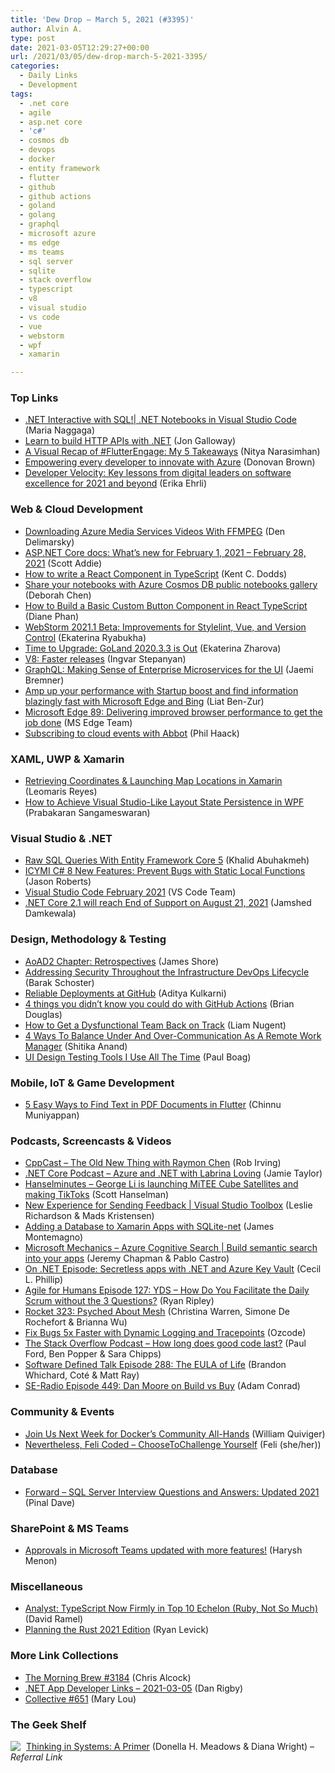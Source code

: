 ```yaml
---
title: 'Dew Drop – March 5, 2021 (#3395)'
author: Alvin A.
type: post
date: 2021-03-05T12:29:27+00:00
url: /2021/03/05/dew-drop-march-5-2021-3395/
categories:
  - Daily Links
  - Development
tags:
  - .net core
  - agile
  - asp.net core
  - 'c#'
  - cosmos db
  - devops
  - docker
  - entity framework
  - flutter
  - github
  - github actions
  - goland
  - golang
  - graphql
  - microsoft azure
  - ms edge
  - ms teams
  - sql server
  - sqlite
  - stack overflow
  - typescript
  - v8
  - visual studio
  - vs code
  - vue
  - webstorm
  - wpf
  - xamarin

---
```

### <a name="top"></a>Top Links

  * <a href="https://devblogs.microsoft.com/dotnet/net-interactive-with-sql-net-notebooks-in-visual-studio-code/?WT.mc_id=DOP-MVP-4025064" target="_blank" rel="noopener">.NET Interactive with SQL!| .NET Notebooks in Visual Studio Code</a> (Maria Naggaga)
  * <a href="https://devblogs.microsoft.com/dotnet/learn-to-build-http-apis-with-net/?WT.mc_id=DOP-MVP-4025064" target="_blank" rel="noopener">Learn to build HTTP APIs with .NET</a> (Jon Galloway)
  * <a href="https://dev.to/azure/a-visual-recap-of-flutterengage-my-5-takeaways-3gb1" target="_blank" rel="noopener">A Visual Recap of #FlutterEngage: My 5 Takeaways</a> (Nitya Narasimhan)
  * <a href="https://azure.microsoft.com/blog/empowering-every-developer-to-innovate-with-azure/?WT.mc_id=DOP-MVP-4025064" target="_blank" rel="noopener">Empowering every developer to innovate with Azure</a> (Donovan Brown)
  * <a href="https://azure.microsoft.com/blog/developer-velocity-key-lessons-from-digital-leaders-on-software-excellence-for-2021-and-beyond/?WT.mc_id=DOP-MVP-4025064" target="_blank" rel="noopener">Developer Velocity: Key lessons from digital leaders on software excellence for 2021 and beyond</a> (Erika Ehrli)



### <a name="web"></a>Web & Cloud Development

  * <a href="https://den.dev/blog/download-azure-media-ffmpeg/" target="_blank" rel="noopener">Downloading Azure Media Services Videos With FFMPEG</a> (Den Delimarsky)
  * <a href="https://docs.microsoft.com/en-us/aspnet/core/whats-new/2021-02?view=aspnetcore-5.0&WT.mc_id=DOP-MVP-4025064" target="_blank" rel="noopener">ASP.NET Core docs: What&#8217;s new for February 1, 2021 &#8211; February 28, 2021</a> (Scott Addie)
  * <a href="https://kentcdodds.com/blog/how-to-write-a-react-component-in-type-script" target="_blank" rel="noopener">How to write a React Component in TypeScript</a> (Kent C. Dodds)
  * <a href="https://devblogs.microsoft.com/cosmosdb/cosmos-notebooks-public-gallery/?WT.mc_id=DOP-MVP-4025064" target="_blank" rel="noopener">Share your notebooks with Azure Cosmos DB public notebooks gallery</a> (Deborah Chen)
  * <a href="https://www.twilio.com/blog/intro-custom-button-component-typescript-react" target="_blank" rel="noopener">How to Build a Basic Custom Button Component in React TypeScript</a> (Diane Phan)
  * <a href="https://blog.jetbrains.com/webstorm/2021/03/webstorm-2021-1-beta/" target="_blank" rel="noopener">WebStorm 2021.1 Beta: Improvements for Stylelint, Vue, and Version Control</a> (Ekaterina Ryabukha)
  * <a href="https://blog.jetbrains.com/go/2021/03/04/goland-2020-3-3-is-out/" target="_blank" rel="noopener">Time to Upgrade: GoLand 2020.3.3 is Out</a> (Ekaterina Zharova)
  * <a href="https://v8.dev/blog/faster-releases" target="_blank" rel="noopener">V8: Faster releases</a> (Ingvar Stepanyan)
  * <a href="https://medium.com/adobetech/graphql-making-sense-of-enterprise-microservices-for-the-ui-46fc8f5a5301?source=rss----9342990108af---4" target="_blank" rel="noopener">GraphQL: Making Sense of Enterprise Microservices for the UI</a> (Jaemi Bremner)
  * <a href="https://blogs.windows.com/windowsexperience/2021/03/04/amp-up-your-performance-with-startup-boost-and-find-information-blazingly-fast-with-microsoft-edge-and-bing/?WT.mc_id=WD-MVP-4025064" target="_blank" rel="noopener">Amp up your performance with Startup boost and find information blazingly fast with Microsoft Edge and Bing</a> (Liat Ben-Zur)
  * <a href="https://blogs.windows.com/msedgedev/2021/03/04/edge-89-performance/?WT.mc_id=WD-MVP-4025064" target="_blank" rel="noopener">Microsoft Edge 89: Delivering improved browser performance to get the job done</a> (MS Edge Team)
  * <a href="http://feeds.haacked.com/~r/haacked/~3/VQSzTIlpVfM/" target="_blank" rel="noopener">Subscribing to cloud events with Abbot</a> (Phil Haack)



### <a name="silverlight"></a>XAML, UWP & Xamarin

  * <a href="https://www.telerik.com/blogs/retrieving-coordinates-launching-map-locations-xamarin" target="_blank" rel="noopener">Retrieving Coordinates & Launching Map Locations in Xamarin</a> (Leomaris Reyes)
  * <a href="https://www.syncfusion.com/blogs/post/achieve-visual-studio-like-layout-state-persistence-wpf.aspx" target="_blank" rel="noopener">How to Achieve Visual Studio-Like Layout State Persistence in WPF</a> (Prabakaran Sangameswaran)



### <a name="dotnet"></a>Visual Studio & .NET

  * <a href="https://khalidabuhakmeh.com/raw-sql-queries-with-ef-core-5" target="_blank" rel="noopener">Raw SQL Queries With Entity Framework Core 5</a> (Khalid Abuhakmeh)
  * <a href="http://dontcodetired.com/blog/post/ICYMI-C-8-New-Features-Prevent-Bugs-with-Static-Local-Functions" target="_blank" rel="noopener">ICYMI C# 8 New Features: Prevent Bugs with Static Local Functions</a> (Jason Roberts)
  * <a href="https://code.visualstudio.com/updates/v1_54" target="_blank" rel="noopener">Visual Studio Code February 2021</a> (VS Code Team)
  * <a href="https://devblogs.microsoft.com/dotnet/net-core-2-1-will-reach-end-of-support-on-august-21-2021/?WT.mc_id=DOP-MVP-4025064" target="_blank" rel="noopener">.NET Core 2.1 will reach End of Support on August 21, 2021</a> (Jamshed Damkewala)



### <a name="design"></a>Design, Methodology & Testing

  * <a href="https://www.jamesshore.com/v2/books/aoad2/retrospectives" target="_blank" rel="noopener">AoAD2 Chapter: Retrospectives</a> (James Shore)
  * <a href="https://thenewstack.io/addressing-security-throughout-the-infrastructure-devops-lifecycle/" target="_blank" rel="noopener">Addressing Security Throughout the Infrastructure DevOps Lifecycle</a> (Barak Schoster)
  * <a href="https://www.infoq.com/news/2021/03/reliable-deployments-github/?utm_campaign=infoq_content&utm_source=infoq&utm_medium=feed&utm_term=global" target="_blank" rel="noopener">Reliable Deployments at GitHub</a> (Aditya Kulkarni)
  * <a href="https://github.blog/2021-03-04-4-things-you-didnt-know-you-could-do-with-github-actions/" target="_blank" rel="noopener">4 things you didn’t know you could do with GitHub Actions</a> (Brian Douglas)
  * <a href="http://feedproxy.google.com/~r/alistapart/main/~3/fVKeoMQ9pow/" target="_blank" rel="noopener">How to Get a Dysfunctional Team Back on Track</a> (Liam Nugent)
  * <a href="http://blog.trello.com/under-and-over-communication" target="_blank" rel="noopener">4 Ways To Balance Under And Over-Communication As A Remote Work Manager</a> (Shitika Anand)
  * <a href="https://smashingmagazine.com/2021/03/ui-design-testing-tools/" target="_blank" rel="noopener">UI Design Testing Tools I Use All The Time</a> (Paul Boag)



### <a name="mobile"></a>Mobile, IoT & Game Development

  * <a href="https://www.syncfusion.com/blogs/post/5-easy-ways-to-find-text-in-pdf-documents-in-flutter.aspx" target="_blank" rel="noopener">5 Easy Ways to Find Text in PDF Documents in Flutter</a> (Chinnu Muniyappan)



### <a name="podcasts"></a>Podcasts, Screencasts & Videos

  * <a href="https://cppcast.libsyn.com/the-old-new-thing-with-raymon-chen" target="_blank" rel="noopener">CppCast &#8211; The Old New Thing with Raymon Chen</a> (Rob Irving)
  * <a href="https://dotnetcore.show/episode-71-azure-and-net-with-labrina-loving/" target="_blank" rel="noopener">.NET Core Podcast &#8211; Azure and .NET with Labrina Loving</a> (Jamie Taylor)
  * <a href="https://hanselminutes.simplecast.com/episodes/george-li-is-launching-mitee-cube-satellites-and-making-tiktoks-ToS1QZ1B" target="_blank" rel="noopener">Hanselminutes &#8211; George Li is launching MiTEE Cube Satellites and making TikToks</a> (Scott Hanselman)
  * <a href="https://channel9.msdn.com/Shows/Visual-Studio-Toolbox/New-Experience-for-Sending-Feedback?WT.mc_id=DOP-MVP-4025064" target="_blank" rel="noopener">New Experience for Sending Feedback | Visual Studio Toolbox</a> (Leslie Richardson & Mads Kristensen)
  * <a href="https://www.youtube.com/watch?v=XFP8Np-uRWc" target="_blank" rel="noopener">Adding a Database to Xamarin Apps with SQLite-net</a> (James Montemagno)
  * <a href="http://www.youtube.com/watch?v=d_6ZNyV1MvA" target="_blank" rel="noopener">Microsoft Mechanics &#8211; Azure Cognitive Search | Build semantic search into your apps</a> (Jeremy Chapman & Pablo Castro)
  * <a href="https://dev.to/dotnet/on-net-episode-secretless-apps-with-net-and-azure-key-vault-hd" target="_blank" rel="noopener">On .NET Episode: Secretless apps with .NET and Azure Key Vault</a> (Cecil L. Phillip)
  * <a href="https://ryanripley.com/episode-127-yds-how-do-you-facilitate-the-daily-scrum-without-the-3-questions/" target="_blank" rel="noopener">Agile for Humans Episode 127: YDS – How Do You Facilitate the Daily Scrum without the 3 Questions?</a> (Ryan Ripley)
  * <a href="http://relay.fm/rocket/323" target="_blank" rel="noopener">Rocket 323: Psyched About Mesh</a> (Christina Warren, Simone De Rochefort & Brianna Wu)
  * <a href="http://www.youtube.com/watch?v=RbN-JZiTZE8" target="_blank" rel="noopener">Fix Bugs 5x Faster with Dynamic Logging and Tracepoints</a> (Ozcode)
  * <a href="https://the-stack-overflow-podcast.simplecast.com/episodes/how-long-does-good-code-last-sFlDBDUK" target="_blank" rel="noopener">The Stack Overflow Podcast &#8211; How long does good code last?</a> (Paul Ford, Ben Popper & Sara Chipps)
  * <a href="https://www.softwaredefinedtalk.com/288" target="_blank" rel="noopener">Software Defined Talk Episode 288: The EULA of Life</a> (Brandon Whichard, Coté & Matt Ray)
  * <a href="https://www.se-radio.net/2021/03/episode-449-dan-moore-on-build-vs-buy/" target="_blank" rel="noopener">SE-Radio Episode 449: Dan Moore on Build vs Buy</a> (Adam Conrad)



### <a name="events"></a>Community & Events

  * <a href="https://www.docker.com/blog/join-us-next-week-for-dockers-community-all-hands/" target="_blank" rel="noopener">Join Us Next Week for Docker’s Community All-Hands</a> (William Quiviger)
  * <a href="https://dev.to/s2engineers/nevertheless-feli-coded-choosetochallenge-yourself-4enn" target="_blank" rel="noopener">Nevertheless, Feli Coded &#8211; ChooseToChallenge Yourself</a> (Feli (she/her))



### <a name="sql"></a>Database

  * <a href="https://blog.sqlauthority.com/2021/03/05/forward-sql-server-interview-questions-and-answers-updated-2021/?utm_source=rss&utm_medium=rss&utm_campaign=forward-sql-server-interview-questions-and-answers-updated-2021" target="_blank" rel="noopener">Forward – SQL Server Interview Questions and Answers: Updated 2021</a> (Pinal Dave)



### <a name="sp"></a>SharePoint & MS Teams

  * <a href="https://flow.microsoft.com/en-us/blog/approvals-in-microsoft-teams-updated-with-more-features/" target="_blank" rel="noopener">Approvals in Microsoft Teams updated with more features!</a> (Harysh Menon)



### <a name="misc"></a>Miscellaneous

  * <a href="https://visualstudiomagazine.com/articles/2021/03/04/redmonkq121.aspx" target="_blank" rel="noopener">Analyst: TypeScript Now Firmly in Top 10 Echelon (Ruby, Not So Much)</a> (David Ramel)
  * <a href="https://blog.rust-lang.org/inside-rust/2021/03/04/planning-rust-2021.html" target="_blank" rel="noopener">Planning the Rust 2021 Edition</a> (Ryan Levick)



### <a name="links"></a>More Link Collections

  * <a href="http://feedproxy.google.com/~r/ReflectivePerspective/~3/CApTpqCeaJo/" target="_blank" rel="noopener">The Morning Brew #3184</a> (Chris Alcock)
  * <a href="https://links.danrigby.com/2021/03/app-developer-links-2021-03-05/" target="_blank" rel="noopener">.NET App Developer Links &#8211; 2021-03-05</a> (Dan Rigby)
  * <a href="http://feedproxy.google.com/~r/tympanus/~3/Kw5-DxEkXvY/" target="_blank" rel="noopener">Collective #651</a> (Mary Lou)



### <a name="shelf"></a>The Geek Shelf

<a href="https://www.amazon.com/dp/1603580557/?tag=amavin-20" target="_blank" rel="noopener"><img decoding="async" align="left" style="margin: 0px 5px 0px 0px; border: 0px currentcolor; border-image: none; float: left; display: inline; background-image: none;" src="https://m.media-amazon.com/images/I/51frZKhRiIL._SS135_.jpg" border="0" /></a>&nbsp;<a href="https://www.amazon.com/dp/1603580557/?tag=amavin-20" target="_blank" rel="noopener">Thinking in Systems: A Primer</a> (Donella H. Meadows & Diana Wright) _&#8211; Referral Link_